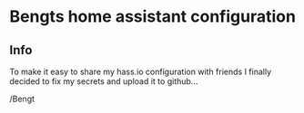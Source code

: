 Bengts home assistant configuration
===================================

Info
----

To make it easy to share my hass.io configuration with friends I finally decided to fix my secrets and upload it to github...

/Bengt